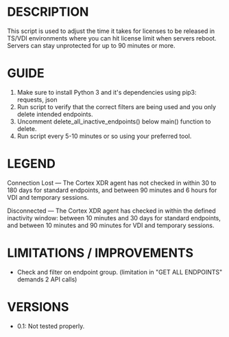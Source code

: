 # DESCRIPTION

This script is used to adjust the time it takes for licenses to be released in TS/VDI environments where you can hit license limit when servers reboot.
Servers can stay unprotected for up to 90 minutes or more.

# GUIDE

1. Make sure to install Python 3 and it's dependencies using pip3: requests, json
2. Run script to verify that the correct filters are being used and you only delete intended endpoints.
3. Uncomment delete_all_inactive_endpoints() below main() function to delete.
4. Run script every 5-10 minutes or so using your preferred tool.

# LEGEND

Connection Lost — The Cortex XDR agent has not checked in within 30 to 180 days for standard endpoints, and between 90 minutes and 6 hours for VDI and temporary sessions.

Disconnected — The Cortex XDR agent has checked in within the defined inactivity window: between 10 minutes and 30 days for standard endpoints, and between 10 minutes and 90 minutes for VDI and temporary sessions.

# LIMITATIONS / IMPROVEMENTS
- Check and filter on endpoint group. (limitation in "GET ALL ENDPOINTS" demands 2 API calls)

# VERSIONS
- 0.1: Not tested properly.
